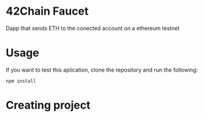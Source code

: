 # 42Chain Faucet

Dapp that sends ETH to the conected account on a ethereum testnet

# Usage

If you want to test this aplication, clone the repository and run the following:

`npm install`

# Creating project
